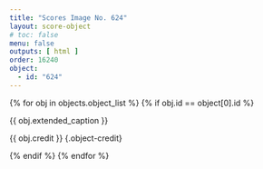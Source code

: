 ```yaml
---
title: "Scores Image No. 624"
layout: score-object
# toc: false
menu: false
outputs: [ html ]
order: 16240
object:
  - id: "624"
---
```


{% for obj in objects.object_list %}
{% if obj.id == object[0].id %}

{{ obj.extended_caption }}

{{ obj.credit }} {.object-credit}

{% endif %}
{% endfor %}
